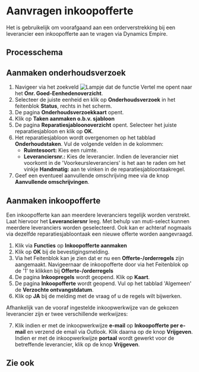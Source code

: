 # Aanvragen inkoopofferte

Het is gebruikelijk om voorafgaand aan een orderverstrekking bij een leverancier een inkoopofferte aan te vragen via Dynamics Empire. 

## Processchema

## Aanmaken onderhoudsverzoek

1. Navigeer via het zoekveld ![Lampje dat de functie Vertel me opent](https://docs.microsoft.com/nl-NL/dynamics365/business-central/media/ui-search/search_small.png "Vertel me wat u wilt doen") naar het **Onr. Goed-Eenhedenoverzicht**.
2. Selecteer de juiste eenheid en klik op **Onderhoudsverzoek** in het feitenblok **Status**, rechts in het scherm.
3. De pagina **Onderhoudsverzoekkaart** opent. 
4. Klik op **Taken aanmaken o.b.v. sjabloon**
5. De pagina **Reparatiesjabloonoverzicht** opent. Selecteer het juiste reparatiesjabloon en klik op **OK**. 
6. Het reparatiesjabloon wordt overgenomen op het tabblad **Onderhoudstaken**. Vul de volgende velden in de kolommen:
	* **Ruimtesoort:** Kies een ruimte.
	* **Leveranciersnr.:** Kies de leverancier. Indien de leverancier niet voorkomt in de 'Voorkeursleveranciers' is het aan te raden om het vinkje **Handmatig:** aan te vinken in de reparatiesjabloontaakregel. 
7. Geef een eventueel aanvullende omschrijving mee via de knop **Aanvullende omschrijvingen**.

## Aanmaken inkoopofferte

Een inkoopofferte kan aan meerdere leveranciers tegelijk worden verstrekt. Laat hiervoor het **Leveranciersnr** leeg. Met behulp van muti-select kunnen meerdere leveranciers worden geselecteerd. Ook kan er achteraf nogmaals via dezelfde reparatiesjabloontaak een nieuwe offerte worden aangevraagd. 

 1. Klik via **Functies** op **Inkoopofferte aanmaken**
 2. Klik op **OK** bij de bevestigingsmelding.
 3. Via het Feitenblok kan je zien dat er nu een **Offerte-/orderregels** zijn aangemaakt. Navigeernaar de inkoopofferte door via het Feitenblok op de '1' te klikken bij **Offerte-/orderregels**
 4. De pagina **Inkoopregels** wordt geopend. Klik op **Kaart**. 
 5. De pagina **Inkoopofferte** wordt geopend. Vul op het tabblad 'Algemeen' de **Verzochte ontvangstdatum**. 
 6. Klik op **JA** bij de melding met de vraag of u de regels wilt bijwerken. 

Afhankelijk van de vooraf ingestelde inkoopwerkwijze van de gekozen leverancier zijn er twee verschillende werkwijzes:

 7. Klik indien er met de inkoopwerkwijze **e-mail** op **Inkoopofferte per e-mail** en verzend de email via Outlook. Klik daarna op de knop **Vrijgeven**. Indien er met de inkoopwerkwijze **portaal** wordt gewerkt voor de betreffende leverancier, klik op  de knop **Vrijgeven**.

## Zie ook


<!--stackedit_data:
eyJoaXN0b3J5IjpbMTc2Nzg0OTQ4NiwxNTcwMDQ2MzQ0LC0xMD
EwMTAyNzAwLDEzMDY5MDA0MTMsMTUxMTYyMjQ4OV19
-->